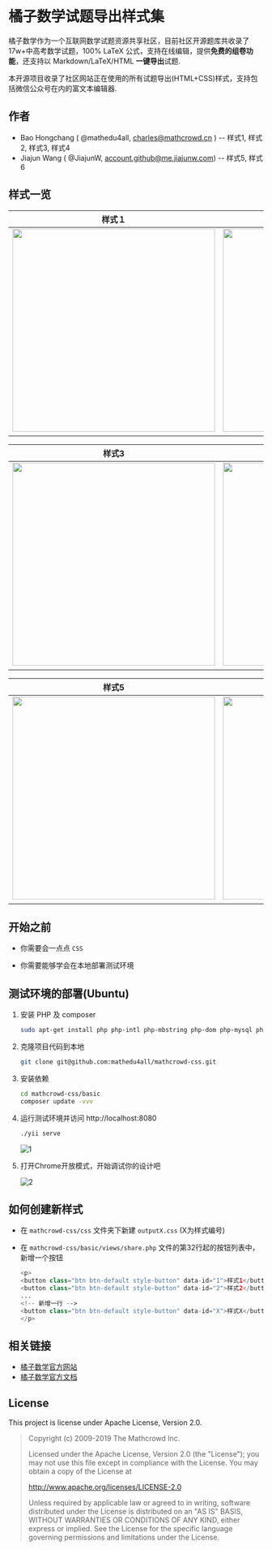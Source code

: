 # 橘子数学试题导出样式集

橘子数学作为一个互联网数学试题资源共享社区，目前社区开源题库共收录了17w+中高考数学试题，100% LaTeX 公式，支持在线编辑，提供**免费的组卷功能**，还支持以 Markdown/LaTeX/HTML **一键导出**试题. 

本开源项目收录了社区网站正在使用的所有试题导出(HTML+CSS)样式，支持包括微信公众号在内的富文本编辑器.



## 作者

* Bao Hongchang  ( @mathedu4all, charles@mathcrowd.cn ) --  样式1, 样式2, 样式3, 样式4
* Jiajun Wang ( @JiajunW, account.github@me.jiajunw.com) -- 样式5, 样式6



## 样式一览

| 样式１      | 　样式２　 |
| ----------- | ----------- |
| <img src="http://docs.mathcrowd.cn/_images/style-01.png" width="400">　|  <img src="http://docs.mathcrowd.cn/_images/style-02.png" width="400">　|

| 样式3      | 　样式4　 |
| ----------- | ----------- |
| <img src="http://docs.mathcrowd.cn/_images/style-03.png" width="400">　|  <img src="http://docs.mathcrowd.cn/_images/style-04.png" width="400">　|


| 样式5      | 　样式6　 |
| ----------- | ----------- |
| <img src="http://docs.mathcrowd.cn/_images/style-05.png" width="400">　|  <img src="http://docs.mathcrowd.cn/_images/style-06.png" width="400">　|

## 开始之前

* 你需要会一点点 `CSS`

* 你需要能够学会在本地部署测试环境



## 测试环境的部署(Ubuntu)

1. 安装 PHP 及 composer
   ```bash
   sudo apt-get install php php-intl php-mbstring php-dom php-mysql php-memcache php-gd php-imagick php-xml php-bcmath php-curl composer
   ```

2. 克隆项目代码到本地
   ```bash
   git clone git@github.com:mathedu4all/mathcrowd-css.git
   ```

3. 安装依赖
	```bash
	cd mathcrowd-css/basic
	composer update -vvv
	```
	
4. 运行测试环境并访问 http://localhost:8080
	```bash
	./yii serve
	```
	
	![1](http://docs.mathcrowd.cn/_images/css-dev-01.png)
	
5. 打开Chrome开放模式，开始调试你的设计吧
	
	![2](http://docs.mathcrowd.cn/_images/css-dev-02.png)

## 如何创建新样式

* 在 `mathcrowd-css/css` 文件夹下新建 `outputX.css` (X为样式编号)

* 在 `mathcrowd-css/basic/views/share.php` 文件的第32行起的按钮列表中，新增一个按钮

  ```php
  <p>
  <button class="btn btn-default style-button" data-id="1">样式1</button>
  <button class="btn btn-default style-button" data-id="2">样式2</button>
  ...
  <!-- 新增一行 -->
  <button class="btn btn-default style-button" data-id="X">样式X</button> 
  </p>
  ```




## 相关链接

* [橘子数学官方网站](https://www.mathcrowd.cn)
* [橘子数学官方文档](https://docs.mathcrowd.cn)



## License

This project is license under Apache License, Version 2.0.

> Copyright (c) 2009-2019 The Mathcrowd Inc.
>
> Licensed under the Apache License, Version 2.0 (the "License");
> you may not use this file except in compliance with the License.
> You may obtain a copy of the License at
>
>  http://www.apache.org/licenses/LICENSE-2.0
>
> Unless required by applicable law or agreed to in writing, software
> distributed under the License is distributed on an "AS IS" BASIS,
> WITHOUT WARRANTIES OR CONDITIONS OF ANY KIND, either express or implied.
> See the License for the specific language governing permissions and
> limitations under the License.
